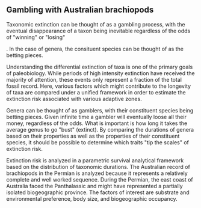 Gambling with Australian brachiopods
------------------------------------

Taxonomic extinction can be thought of as a gambling process, with the eventual
disappearance of a taxon being inevitable regardless of the odds of "winning" or
"losing" 


. In the case of genera, the consituent
species can be thought of as the betting pieces. 

Understanding the differential extinction of taxa is one of the primary goals of
paleobiology. While periods of high intensity extinction have received the
majority of attention, these events only represent a fraction of the total
fossil record. Here, various factors which might contribute to the longevity of
taxa are compared under a unified framework in order to estimate the extinction
risk associated with various adaptive zones.

Genera can be thought of as gamblers, with their constituent species being 
betting pieces. Given infinite time a gambler will eventually loose all their
money, regardless of the odds. What is important is how long it takes the
average genus to go "bust" (extinct). By comparing the durations of genera based
on their properties as well as the properties of their constituent species, it
should be possible to determine which traits "tip the scales" of extinction
risk.

Extinction risk is analyzed in a parametric survival analytical framework based
on the distribution of taxonomic durations. The Australian record of brachiopods
in the Permian is analyzed because it represents a relatively complete and well
worked sequence. During the Permian, the east coast of Australia faced the
Panthalassic and might have represented a partially isolated biogeographic
province.
The factors of interest are substrate and environmental preference, body size,
and biogeographic occupancy.

